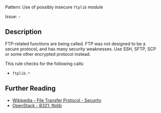 Pattern: Use of possibly insecure `ftplib` module

Issue: -

## Description

FTP-related functions are being called. FTP was not designed to be a secure protocol, and has many security weaknesses. Use SSH, SFTP, SCP or some other encrypted protocol instead.

This rule checks for the following calls:

  - `ftplib.*`

## Further Reading

* [Wikipedia - File Transfer Protocol - Security](https://en.wikipedia.org/wiki/File_Transfer_Protocol#Security)
* [OpenStack - B321: ftplib](https://docs.openstack.org/developer/bandit/api/bandit.blacklists.html#b321-ftplib)
